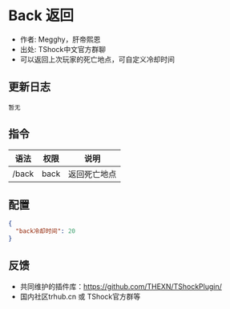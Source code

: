 # Back 返回

- 作者: Megghy，肝帝熙恩
- 出处: TShock中文官方群聊
- 可以返回上次玩家的死亡地点，可自定义冷却时间

## 更新日志

```
暂无
```

## 指令

| 语法           |        权限         |   说明   |
| -------------- | :-----------------: | :------: |
| /back | back   | 返回死亡地点|

## 配置

```json
{
  "back冷却时间": 20
}
```
## 反馈
- 共同维护的插件库：https://github.com/THEXN/TShockPlugin/
- 国内社区trhub.cn 或 TShock官方群等
